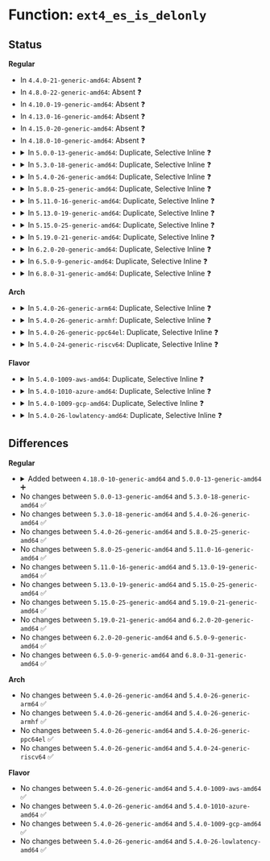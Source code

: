 # Function: <code>ext4_es_is_delonly</code>

## Status
<b>Regular</b>
<ul>
<li>
In <code>4.4.0-21-generic-amd64</code>: Absent ❓
</li>
<li>
In <code>4.8.0-22-generic-amd64</code>: Absent ❓
</li>
<li>
In <code>4.10.0-19-generic-amd64</code>: Absent ❓
</li>
<li>
In <code>4.13.0-16-generic-amd64</code>: Absent ❓
</li>
<li>
In <code>4.15.0-20-generic-amd64</code>: Absent ❓
</li>
<li>
In <code>4.18.0-10-generic-amd64</code>: Absent ❓
</li>
<li>
<details>
<summary>In <code>5.0.0-13-generic-amd64</code>: Duplicate, Selective Inline ❓</summary>

```c
int ext4_es_is_delonly(struct extent_status * es)
```

```json
{
  "name": "ext4_es_is_delonly",
  "collision_type": "Static Duplication",
  "inline_type": "Selective",
  "funcs": [
    {
      "addr": 18446744071582365228,
      "name": "ext4_es_is_delonly",
      "external": false,
      "loc": "fs/ext4/extents_status.h:186",
      "file": "fs/ext4/extents_status.c",
      "inline": "declared, inlined",
      "caller_inline": [
        "fs/ext4/extents_status.c:ext4_es_delayed_clu"
      ],
      "caller_func": []
    },
    {
      "addr": 18446744071582414352,
      "name": "ext4_es_is_delonly",
      "external": false,
      "loc": "fs/ext4/extents_status.h:186",
      "file": "fs/ext4/inode.c",
      "inline": "seen, unknown",
      "caller_inline": [],
      "caller_func": []
    }
  ],
  "symbols": [
    {
      "addr": 18446744071582357136,
      "name": "ext4_es_is_delonly",
      "section": ".text",
      "bind": "STB_LOCAL",
      "size": 26
    },
    {
      "addr": 18446744071582414352,
      "name": "ext4_es_is_delonly",
      "section": ".text",
      "bind": "STB_LOCAL",
      "size": 26
    }
  ]
}
```
</details>
</li>
<li>
<details>
<summary>In <code>5.3.0-18-generic-amd64</code>: Duplicate, Selective Inline ❓</summary>

```c
int ext4_es_is_delonly(struct extent_status * es)
```

```json
{
  "name": "ext4_es_is_delonly",
  "collision_type": "Static Duplication",
  "inline_type": "Selective",
  "funcs": [
    {
      "addr": 18446744071582533190,
      "name": "ext4_es_is_delonly",
      "external": false,
      "loc": "fs/ext4/extents_status.h:186",
      "file": "fs/ext4/extents_status.c",
      "inline": "declared, inlined",
      "caller_inline": [
        "fs/ext4/extents_status.c:ext4_es_delayed_clu"
      ],
      "caller_func": []
    },
    {
      "addr": 18446744071582583296,
      "name": "ext4_es_is_delonly",
      "external": false,
      "loc": "fs/ext4/extents_status.h:186",
      "file": "fs/ext4/inode.c",
      "inline": "seen, unknown",
      "caller_inline": [],
      "caller_func": []
    }
  ],
  "symbols": [
    {
      "addr": 18446744071582525120,
      "name": "ext4_es_is_delonly",
      "section": ".text",
      "bind": "STB_LOCAL",
      "size": 30
    },
    {
      "addr": 18446744071582583296,
      "name": "ext4_es_is_delonly",
      "section": ".text",
      "bind": "STB_LOCAL",
      "size": 30
    }
  ]
}
```
</details>
</li>
<li>
<details>
<summary>In <code>5.4.0-26-generic-amd64</code>: Duplicate, Selective Inline ❓</summary>

```c
int ext4_es_is_delonly(struct extent_status * es)
```

```json
{
  "name": "ext4_es_is_delonly",
  "collision_type": "Static Duplication",
  "inline_type": "Selective",
  "funcs": [
    {
      "addr": 18446744071582634694,
      "name": "ext4_es_is_delonly",
      "external": false,
      "loc": "fs/ext4/extents_status.h:187",
      "file": "fs/ext4/extents_status.c",
      "inline": "declared, inlined",
      "caller_inline": [
        "fs/ext4/extents_status.c:ext4_es_delayed_clu",
        "fs/ext4/extents_status.c:__es_remove_extent",
        "fs/ext4/extents_status.c:__es_remove_extent"
      ],
      "caller_func": []
    },
    {
      "addr": 18446744071582684256,
      "name": "ext4_es_is_delonly",
      "external": false,
      "loc": "fs/ext4/extents_status.h:187",
      "file": "fs/ext4/inode.c",
      "inline": "seen, unknown",
      "caller_inline": [],
      "caller_func": []
    }
  ],
  "symbols": [
    {
      "addr": 18446744071582624704,
      "name": "ext4_es_is_delonly",
      "section": ".text",
      "bind": "STB_LOCAL",
      "size": 30
    },
    {
      "addr": 18446744071582684256,
      "name": "ext4_es_is_delonly",
      "section": ".text",
      "bind": "STB_LOCAL",
      "size": 30
    }
  ]
}
```
</details>
</li>
<li>
<details>
<summary>In <code>5.8.0-25-generic-amd64</code>: Duplicate, Selective Inline ❓</summary>

```c
int ext4_es_is_delonly(struct extent_status * es)
```

```json
{
  "name": "ext4_es_is_delonly",
  "collision_type": "Static Duplication",
  "inline_type": "Selective",
  "funcs": [
    {
      "addr": 18446744071582936706,
      "name": "ext4_es_is_delonly",
      "external": false,
      "loc": "fs/ext4/extents_status.h:187",
      "file": "fs/ext4/extents_status.c",
      "inline": "declared, inlined",
      "caller_inline": [
        "fs/ext4/extents_status.c:__es_delayed_clu",
        "fs/ext4/extents_status.c:get_rsvd",
        "fs/ext4/extents_status.c:get_rsvd"
      ],
      "caller_func": []
    },
    {
      "addr": 18446744071582995376,
      "name": "ext4_es_is_delonly",
      "external": false,
      "loc": "fs/ext4/extents_status.h:187",
      "file": "fs/ext4/inode.c",
      "inline": "seen, unknown",
      "caller_inline": [],
      "caller_func": []
    }
  ],
  "symbols": [
    {
      "addr": 18446744071582933200,
      "name": "ext4_es_is_delonly",
      "section": ".text",
      "bind": "STB_LOCAL",
      "size": 30
    },
    {
      "addr": 18446744071582995376,
      "name": "ext4_es_is_delonly",
      "section": ".text",
      "bind": "STB_LOCAL",
      "size": 30
    }
  ]
}
```
</details>
</li>
<li>
<details>
<summary>In <code>5.11.0-16-generic-amd64</code>: Duplicate, Selective Inline ❓</summary>

```c
int ext4_es_is_delonly(struct extent_status * es)
```

```json
{
  "name": "ext4_es_is_delonly",
  "collision_type": "Static Duplication",
  "inline_type": "Selective",
  "funcs": [
    {
      "addr": 18446744071583011138,
      "name": "ext4_es_is_delonly",
      "external": false,
      "loc": "fs/ext4/extents_status.h:187",
      "file": "fs/ext4/extents_status.c",
      "inline": "declared, inlined",
      "caller_inline": [
        "fs/ext4/extents_status.c:__es_delayed_clu",
        "fs/ext4/extents_status.c:get_rsvd",
        "fs/ext4/extents_status.c:get_rsvd"
      ],
      "caller_func": []
    },
    {
      "addr": 18446744071583071056,
      "name": "ext4_es_is_delonly",
      "external": false,
      "loc": "fs/ext4/extents_status.h:187",
      "file": "fs/ext4/inode.c",
      "inline": "seen, unknown",
      "caller_inline": [],
      "caller_func": []
    }
  ],
  "symbols": [
    {
      "addr": 18446744071583007792,
      "name": "ext4_es_is_delonly",
      "section": ".text",
      "bind": "STB_LOCAL",
      "size": 30
    },
    {
      "addr": 18446744071583071056,
      "name": "ext4_es_is_delonly",
      "section": ".text",
      "bind": "STB_LOCAL",
      "size": 30
    }
  ]
}
```
</details>
</li>
<li>
<details>
<summary>In <code>5.13.0-19-generic-amd64</code>: Duplicate, Selective Inline ❓</summary>

```c
int ext4_es_is_delonly(struct extent_status * es)
```

```json
{
  "name": "ext4_es_is_delonly",
  "collision_type": "Static Duplication",
  "inline_type": "Selective",
  "funcs": [
    {
      "addr": 18446744071583043726,
      "name": "ext4_es_is_delonly",
      "external": false,
      "loc": "fs/ext4/extents_status.h:187",
      "file": "fs/ext4/extents_status.c",
      "inline": "declared, inlined",
      "caller_inline": [
        "fs/ext4/extents_status.c:ext4_es_delayed_clu",
        "fs/ext4/extents_status.c:get_rsvd",
        "fs/ext4/extents_status.c:get_rsvd"
      ],
      "caller_func": []
    },
    {
      "addr": 18446744071583096784,
      "name": "ext4_es_is_delonly",
      "external": false,
      "loc": "fs/ext4/extents_status.h:187",
      "file": "fs/ext4/inode.c",
      "inline": "seen, unknown",
      "caller_inline": [],
      "caller_func": []
    }
  ],
  "symbols": [
    {
      "addr": 18446744071583033520,
      "name": "ext4_es_is_delonly",
      "section": ".text",
      "bind": "STB_LOCAL",
      "size": 30
    },
    {
      "addr": 18446744071583096784,
      "name": "ext4_es_is_delonly",
      "section": ".text",
      "bind": "STB_LOCAL",
      "size": 30
    }
  ]
}
```
</details>
</li>
<li>
<details>
<summary>In <code>5.15.0-25-generic-amd64</code>: Duplicate, Selective Inline ❓</summary>

```c
int ext4_es_is_delonly(struct extent_status * es)
```

```json
{
  "name": "ext4_es_is_delonly",
  "collision_type": "Static Duplication",
  "inline_type": "Selective",
  "funcs": [
    {
      "addr": 18446744071583372238,
      "name": "ext4_es_is_delonly",
      "external": false,
      "loc": "fs/ext4/extents_status.h:187",
      "file": "fs/ext4/extents_status.c",
      "inline": "declared, inlined",
      "caller_inline": [
        "fs/ext4/extents_status.c:__es_delayed_clu",
        "fs/ext4/extents_status.c:get_rsvd",
        "fs/ext4/extents_status.c:get_rsvd"
      ],
      "caller_func": []
    },
    {
      "addr": 18446744071583436432,
      "name": "ext4_es_is_delonly",
      "external": false,
      "loc": "fs/ext4/extents_status.h:187",
      "file": "fs/ext4/inode.c",
      "inline": "seen, unknown",
      "caller_inline": [],
      "caller_func": []
    }
  ],
  "symbols": [
    {
      "addr": 18446744071583370288,
      "name": "ext4_es_is_delonly",
      "section": ".text",
      "bind": "STB_LOCAL",
      "size": 36
    },
    {
      "addr": 18446744071583436432,
      "name": "ext4_es_is_delonly",
      "section": ".text",
      "bind": "STB_LOCAL",
      "size": 36
    }
  ]
}
```
</details>
</li>
<li>
<details>
<summary>In <code>5.19.0-21-generic-amd64</code>: Duplicate, Selective Inline ❓</summary>

```c
int ext4_es_is_delonly(struct extent_status * es)
```

```json
{
  "name": "ext4_es_is_delonly",
  "collision_type": "Static Duplication",
  "inline_type": "Selective",
  "funcs": [
    {
      "addr": 18446744071583886135,
      "name": "ext4_es_is_delonly",
      "external": false,
      "loc": "fs/ext4/extents_status.h:187",
      "file": "fs/ext4/extents_status.c",
      "inline": "declared, inlined",
      "caller_inline": [
        "fs/ext4/extents_status.c:__es_delayed_clu",
        "fs/ext4/extents_status.c:get_rsvd",
        "fs/ext4/extents_status.c:get_rsvd"
      ],
      "caller_func": []
    },
    {
      "addr": 18446744071583955152,
      "name": "ext4_es_is_delonly",
      "external": false,
      "loc": "fs/ext4/extents_status.h:187",
      "file": "fs/ext4/inode.c",
      "inline": "seen, unknown",
      "caller_inline": [],
      "caller_func": []
    }
  ],
  "symbols": [
    {
      "addr": 18446744071583882336,
      "name": "ext4_es_is_delonly",
      "section": ".text",
      "bind": "STB_LOCAL",
      "size": 43
    },
    {
      "addr": 18446744071583955152,
      "name": "ext4_es_is_delonly",
      "section": ".text",
      "bind": "STB_LOCAL",
      "size": 43
    }
  ]
}
```
</details>
</li>
<li>
<details>
<summary>In <code>6.2.0-20-generic-amd64</code>: Duplicate, Selective Inline ❓</summary>

```c
int ext4_es_is_delonly(struct extent_status * es)
```

```json
{
  "name": "ext4_es_is_delonly",
  "collision_type": "Static Duplication",
  "inline_type": "Selective",
  "funcs": [
    {
      "addr": 18446744071584510887,
      "name": "ext4_es_is_delonly",
      "external": false,
      "loc": "fs/ext4/extents_status.h:187",
      "file": "fs/ext4/extents_status.c",
      "inline": "declared, inlined",
      "caller_inline": [
        "fs/ext4/extents_status.c:__es_delayed_clu",
        "fs/ext4/extents_status.c:get_rsvd",
        "fs/ext4/extents_status.c:get_rsvd"
      ],
      "caller_func": []
    },
    {
      "addr": 18446744071584582224,
      "name": "ext4_es_is_delonly",
      "external": false,
      "loc": "fs/ext4/extents_status.h:187",
      "file": "fs/ext4/inode.c",
      "inline": "seen, unknown",
      "caller_inline": [],
      "caller_func": []
    }
  ],
  "symbols": [
    {
      "addr": 18446744071584506832,
      "name": "ext4_es_is_delonly",
      "section": ".text",
      "bind": "STB_LOCAL",
      "size": 43
    },
    {
      "addr": 18446744071584582224,
      "name": "ext4_es_is_delonly",
      "section": ".text",
      "bind": "STB_LOCAL",
      "size": 43
    }
  ]
}
```
</details>
</li>
<li>
<details>
<summary>In <code>6.5.0-9-generic-amd64</code>: Duplicate, Selective Inline ❓</summary>

```c
int ext4_es_is_delonly(struct extent_status * es)
```

```json
{
  "name": "ext4_es_is_delonly",
  "collision_type": "Static Duplication",
  "inline_type": "Selective",
  "funcs": [
    {
      "addr": 18446744071584740727,
      "name": "ext4_es_is_delonly",
      "external": false,
      "loc": "fs/ext4/extents_status.h:187",
      "file": "fs/ext4/extents_status.c",
      "inline": "declared, inlined",
      "caller_inline": [
        "fs/ext4/extents_status.c:__es_delayed_clu",
        "fs/ext4/extents_status.c:get_rsvd",
        "fs/ext4/extents_status.c:get_rsvd"
      ],
      "caller_func": []
    },
    {
      "addr": 18446744071584808944,
      "name": "ext4_es_is_delonly",
      "external": false,
      "loc": "fs/ext4/extents_status.h:187",
      "file": "fs/ext4/inode.c",
      "inline": "seen, unknown",
      "caller_inline": [],
      "caller_func": []
    }
  ],
  "symbols": [
    {
      "addr": 18446744071584735328,
      "name": "ext4_es_is_delonly",
      "section": ".text",
      "bind": "STB_LOCAL",
      "size": 43
    },
    {
      "addr": 18446744071584808944,
      "name": "ext4_es_is_delonly",
      "section": ".text",
      "bind": "STB_LOCAL",
      "size": 43
    }
  ]
}
```
</details>
</li>
<li>
<details>
<summary>In <code>6.8.0-31-generic-amd64</code>: Duplicate, Selective Inline ❓</summary>

```c
int ext4_es_is_delonly(struct extent_status * es)
```

```json
{
  "name": "ext4_es_is_delonly",
  "collision_type": "Static Duplication",
  "inline_type": "Selective",
  "funcs": [
    {
      "addr": 18446744071584972999,
      "name": "ext4_es_is_delonly",
      "external": false,
      "loc": "fs/ext4/extents_status.h:187",
      "file": "fs/ext4/extents_status.c",
      "inline": "declared, inlined",
      "caller_inline": [
        "fs/ext4/extents_status.c:__es_delayed_clu",
        "fs/ext4/extents_status.c:get_rsvd",
        "fs/ext4/extents_status.c:get_rsvd"
      ],
      "caller_func": []
    },
    {
      "addr": 18446744071585041824,
      "name": "ext4_es_is_delonly",
      "external": false,
      "loc": "fs/ext4/extents_status.h:187",
      "file": "fs/ext4/inode.c",
      "inline": "seen, unknown",
      "caller_inline": [],
      "caller_func": []
    }
  ],
  "symbols": [
    {
      "addr": 18446744071584967856,
      "name": "ext4_es_is_delonly",
      "section": ".text",
      "bind": "STB_LOCAL",
      "size": 43
    },
    {
      "addr": 18446744071585041824,
      "name": "ext4_es_is_delonly",
      "section": ".text",
      "bind": "STB_LOCAL",
      "size": 43
    }
  ]
}
```
</details>
</li>
</ul>
<b>Arch</b>
<ul>
<li>
<details>
<summary>In <code>5.4.0-26-generic-arm64</code>: Duplicate, Selective Inline ❓</summary>

```c
int ext4_es_is_delonly(struct extent_status * es)
```

```json
{
  "name": "ext4_es_is_delonly",
  "collision_type": "Static Duplication",
  "inline_type": "Selective",
  "funcs": [
    {
      "addr": 18446603336494286056,
      "name": "ext4_es_is_delonly",
      "external": false,
      "loc": "fs/ext4/extents_status.h:187",
      "file": "fs/ext4/extents_status.c",
      "inline": "declared, inlined",
      "caller_inline": [
        "fs/ext4/extents_status.c:ext4_es_delayed_clu",
        "fs/ext4/extents_status.c:__es_remove_extent",
        "fs/ext4/extents_status.c:__es_remove_extent"
      ],
      "caller_func": []
    },
    {
      "addr": 18446603336494338856,
      "name": "ext4_es_is_delonly",
      "external": false,
      "loc": "fs/ext4/extents_status.h:187",
      "file": "fs/ext4/inode.c",
      "inline": "seen, unknown",
      "caller_inline": [],
      "caller_func": []
    }
  ],
  "symbols": [
    {
      "addr": 18446603336494274168,
      "name": "ext4_es_is_delonly",
      "section": ".text",
      "bind": "STB_LOCAL",
      "size": 32
    },
    {
      "addr": 18446603336494338856,
      "name": "ext4_es_is_delonly",
      "section": ".text",
      "bind": "STB_LOCAL",
      "size": 32
    }
  ]
}
```
</details>
</li>
<li>
<details>
<summary>In <code>5.4.0-26-generic-armhf</code>: Duplicate, Selective Inline ❓</summary>

```c
int ext4_es_is_delonly(struct extent_status * es)
```

```json
{
  "name": "ext4_es_is_delonly",
  "collision_type": "Static Duplication",
  "inline_type": "Selective",
  "funcs": [
    {
      "addr": 3227719940,
      "name": "ext4_es_is_delonly",
      "external": false,
      "loc": "fs/ext4/extents_status.h:187",
      "file": "fs/ext4/extents_status.c",
      "inline": "declared, inlined",
      "caller_inline": [
        "fs/ext4/extents_status.c:ext4_es_delayed_clu",
        "fs/ext4/extents_status.c:__es_remove_extent",
        "fs/ext4/extents_status.c:__es_remove_extent",
        "fs/ext4/extents_status.c:count_rsvd"
      ],
      "caller_func": []
    },
    {
      "addr": 3227772944,
      "name": "ext4_es_is_delonly",
      "external": false,
      "loc": "fs/ext4/extents_status.h:187",
      "file": "fs/ext4/inode.c",
      "inline": "seen, unknown",
      "caller_inline": [],
      "caller_func": []
    }
  ],
  "symbols": [
    {
      "addr": 3227708320,
      "name": "ext4_es_is_delonly",
      "section": ".text",
      "bind": "STB_LOCAL",
      "size": 36
    },
    {
      "addr": 3227772944,
      "name": "ext4_es_is_delonly",
      "section": ".text",
      "bind": "STB_LOCAL",
      "size": 36
    }
  ]
}
```
</details>
</li>
<li>
<details>
<summary>In <code>5.4.0-26-generic-ppc64el</code>: Duplicate, Selective Inline ❓</summary>

```c
int ext4_es_is_delonly(struct extent_status * es)
```

```json
{
  "name": "ext4_es_is_delonly",
  "collision_type": "Static Duplication",
  "inline_type": "Selective",
  "funcs": [
    {
      "addr": 13835058055287999356,
      "name": "ext4_es_is_delonly",
      "external": false,
      "loc": "fs/ext4/extents_status.h:187",
      "file": "fs/ext4/extents_status.c",
      "inline": "declared, inlined",
      "caller_inline": [
        "fs/ext4/extents_status.c:ext4_es_delayed_clu",
        "fs/ext4/extents_status.c:__es_remove_extent",
        "fs/ext4/extents_status.c:__es_remove_extent",
        "fs/ext4/extents_status.c:count_rsvd"
      ],
      "caller_func": []
    },
    {
      "addr": 13835058055288064352,
      "name": "ext4_es_is_delonly",
      "external": false,
      "loc": "fs/ext4/extents_status.h:187",
      "file": "fs/ext4/inode.c",
      "inline": "seen, unknown",
      "caller_inline": [],
      "caller_func": []
    }
  ],
  "symbols": [
    {
      "addr": 13835058055287985184,
      "name": "ext4_es_is_delonly",
      "section": ".text",
      "bind": "STB_LOCAL",
      "size": 40
    },
    {
      "addr": 13835058055288064352,
      "name": "ext4_es_is_delonly",
      "section": ".text",
      "bind": "STB_LOCAL",
      "size": 40
    }
  ]
}
```
</details>
</li>
<li>
<details>
<summary>In <code>5.4.0-24-generic-riscv64</code>: Duplicate, Selective Inline ❓</summary>

```c
int ext4_es_is_delonly(struct extent_status * es)
```

```json
{
  "name": "ext4_es_is_delonly",
  "collision_type": "Static Duplication",
  "inline_type": "Selective",
  "funcs": [
    {
      "addr": 18446743936273730564,
      "name": "ext4_es_is_delonly",
      "external": false,
      "loc": "fs/ext4/extents_status.h:187",
      "file": "fs/ext4/extents_status.c",
      "inline": "declared, inlined",
      "caller_inline": [
        "fs/ext4/extents_status.c:ext4_es_delayed_clu",
        "fs/ext4/extents_status.c:__es_remove_extent",
        "fs/ext4/extents_status.c:__es_remove_extent",
        "fs/ext4/extents_status.c:count_rsvd"
      ],
      "caller_func": []
    },
    {
      "addr": 18446743936273771458,
      "name": "ext4_es_is_delonly",
      "external": false,
      "loc": "fs/ext4/extents_status.h:187",
      "file": "fs/ext4/inode.c",
      "inline": "seen, unknown",
      "caller_inline": [],
      "caller_func": []
    }
  ],
  "symbols": [
    {
      "addr": 18446743936273721536,
      "name": "ext4_es_is_delonly",
      "section": ".text",
      "bind": "STB_LOCAL",
      "size": 36
    },
    {
      "addr": 18446743936273771458,
      "name": "ext4_es_is_delonly",
      "section": ".text",
      "bind": "STB_LOCAL",
      "size": 36
    }
  ]
}
```
</details>
</li>
</ul>
<b>Flavor</b>
<ul>
<li>
<details>
<summary>In <code>5.4.0-1009-aws-amd64</code>: Duplicate, Selective Inline ❓</summary>

```c
int ext4_es_is_delonly(struct extent_status * es)
```

```json
{
  "name": "ext4_es_is_delonly",
  "collision_type": "Static Duplication",
  "inline_type": "Selective",
  "funcs": [
    {
      "addr": 18446744071582603430,
      "name": "ext4_es_is_delonly",
      "external": false,
      "loc": "fs/ext4/extents_status.h:187",
      "file": "fs/ext4/extents_status.c",
      "inline": "declared, inlined",
      "caller_inline": [
        "fs/ext4/extents_status.c:ext4_es_delayed_clu",
        "fs/ext4/extents_status.c:__es_remove_extent",
        "fs/ext4/extents_status.c:__es_remove_extent"
      ],
      "caller_func": []
    },
    {
      "addr": 18446744071582652992,
      "name": "ext4_es_is_delonly",
      "external": false,
      "loc": "fs/ext4/extents_status.h:187",
      "file": "fs/ext4/inode.c",
      "inline": "seen, unknown",
      "caller_inline": [],
      "caller_func": []
    }
  ],
  "symbols": [
    {
      "addr": 18446744071582593440,
      "name": "ext4_es_is_delonly",
      "section": ".text",
      "bind": "STB_LOCAL",
      "size": 30
    },
    {
      "addr": 18446744071582652992,
      "name": "ext4_es_is_delonly",
      "section": ".text",
      "bind": "STB_LOCAL",
      "size": 30
    }
  ]
}
```
</details>
</li>
<li>
<details>
<summary>In <code>5.4.0-1010-azure-amd64</code>: Duplicate, Selective Inline ❓</summary>

```c
int ext4_es_is_delonly(struct extent_status * es)
```

```json
{
  "name": "ext4_es_is_delonly",
  "collision_type": "Static Duplication",
  "inline_type": "Selective",
  "funcs": [
    {
      "addr": 18446744071582540598,
      "name": "ext4_es_is_delonly",
      "external": false,
      "loc": "fs/ext4/extents_status.h:187",
      "file": "fs/ext4/extents_status.c",
      "inline": "declared, inlined",
      "caller_inline": [
        "fs/ext4/extents_status.c:ext4_es_delayed_clu",
        "fs/ext4/extents_status.c:__es_remove_extent",
        "fs/ext4/extents_status.c:__es_remove_extent"
      ],
      "caller_func": []
    },
    {
      "addr": 18446744071582590160,
      "name": "ext4_es_is_delonly",
      "external": false,
      "loc": "fs/ext4/extents_status.h:187",
      "file": "fs/ext4/inode.c",
      "inline": "seen, unknown",
      "caller_inline": [],
      "caller_func": []
    }
  ],
  "symbols": [
    {
      "addr": 18446744071582530608,
      "name": "ext4_es_is_delonly",
      "section": ".text",
      "bind": "STB_LOCAL",
      "size": 30
    },
    {
      "addr": 18446744071582590160,
      "name": "ext4_es_is_delonly",
      "section": ".text",
      "bind": "STB_LOCAL",
      "size": 30
    }
  ]
}
```
</details>
</li>
<li>
<details>
<summary>In <code>5.4.0-1009-gcp-amd64</code>: Duplicate, Selective Inline ❓</summary>

```c
int ext4_es_is_delonly(struct extent_status * es)
```

```json
{
  "name": "ext4_es_is_delonly",
  "collision_type": "Static Duplication",
  "inline_type": "Selective",
  "funcs": [
    {
      "addr": 18446744071582593542,
      "name": "ext4_es_is_delonly",
      "external": false,
      "loc": "fs/ext4/extents_status.h:187",
      "file": "fs/ext4/extents_status.c",
      "inline": "declared, inlined",
      "caller_inline": [
        "fs/ext4/extents_status.c:ext4_es_delayed_clu",
        "fs/ext4/extents_status.c:__es_remove_extent",
        "fs/ext4/extents_status.c:__es_remove_extent"
      ],
      "caller_func": []
    },
    {
      "addr": 18446744071582642848,
      "name": "ext4_es_is_delonly",
      "external": false,
      "loc": "fs/ext4/extents_status.h:187",
      "file": "fs/ext4/inode.c",
      "inline": "seen, unknown",
      "caller_inline": [],
      "caller_func": []
    }
  ],
  "symbols": [
    {
      "addr": 18446744071582583552,
      "name": "ext4_es_is_delonly",
      "section": ".text",
      "bind": "STB_LOCAL",
      "size": 30
    },
    {
      "addr": 18446744071582642848,
      "name": "ext4_es_is_delonly",
      "section": ".text",
      "bind": "STB_LOCAL",
      "size": 30
    }
  ]
}
```
</details>
</li>
<li>
<details>
<summary>In <code>5.4.0-26-lowlatency-amd64</code>: Duplicate, Selective Inline ❓</summary>

```c
int ext4_es_is_delonly(struct extent_status * es)
```

```json
{
  "name": "ext4_es_is_delonly",
  "collision_type": "Static Duplication",
  "inline_type": "Selective",
  "funcs": [
    {
      "addr": 18446744071582675609,
      "name": "ext4_es_is_delonly",
      "external": false,
      "loc": "fs/ext4/extents_status.h:187",
      "file": "fs/ext4/extents_status.c",
      "inline": "declared, inlined",
      "caller_inline": [
        "fs/ext4/extents_status.c:ext4_es_delayed_clu",
        "fs/ext4/extents_status.c:__es_remove_extent",
        "fs/ext4/extents_status.c:__es_remove_extent"
      ],
      "caller_func": []
    },
    {
      "addr": 18446744071582726144,
      "name": "ext4_es_is_delonly",
      "external": false,
      "loc": "fs/ext4/extents_status.h:187",
      "file": "fs/ext4/inode.c",
      "inline": "seen, unknown",
      "caller_inline": [],
      "caller_func": []
    }
  ],
  "symbols": [
    {
      "addr": 18446744071582665104,
      "name": "ext4_es_is_delonly",
      "section": ".text",
      "bind": "STB_LOCAL",
      "size": 30
    },
    {
      "addr": 18446744071582726144,
      "name": "ext4_es_is_delonly",
      "section": ".text",
      "bind": "STB_LOCAL",
      "size": 30
    }
  ]
}
```
</details>
</li>
</ul>

## Differences
<b>Regular</b>
<ul>
<li>
<details>
<summary>Added between <code>4.18.0-10-generic-amd64</code> and <code>5.0.0-13-generic-amd64</code> ➕</summary>

```c
int ext4_es_is_delonly(struct extent_status * es)
```
</details>
</li>
<li>
No changes between <code>5.0.0-13-generic-amd64</code> and <code>5.3.0-18-generic-amd64</code> ✅
</li>
<li>
No changes between <code>5.3.0-18-generic-amd64</code> and <code>5.4.0-26-generic-amd64</code> ✅
</li>
<li>
No changes between <code>5.4.0-26-generic-amd64</code> and <code>5.8.0-25-generic-amd64</code> ✅
</li>
<li>
No changes between <code>5.8.0-25-generic-amd64</code> and <code>5.11.0-16-generic-amd64</code> ✅
</li>
<li>
No changes between <code>5.11.0-16-generic-amd64</code> and <code>5.13.0-19-generic-amd64</code> ✅
</li>
<li>
No changes between <code>5.13.0-19-generic-amd64</code> and <code>5.15.0-25-generic-amd64</code> ✅
</li>
<li>
No changes between <code>5.15.0-25-generic-amd64</code> and <code>5.19.0-21-generic-amd64</code> ✅
</li>
<li>
No changes between <code>5.19.0-21-generic-amd64</code> and <code>6.2.0-20-generic-amd64</code> ✅
</li>
<li>
No changes between <code>6.2.0-20-generic-amd64</code> and <code>6.5.0-9-generic-amd64</code> ✅
</li>
<li>
No changes between <code>6.5.0-9-generic-amd64</code> and <code>6.8.0-31-generic-amd64</code> ✅
</li>
</ul>
<b>Arch</b>
<ul>
<li>
No changes between <code>5.4.0-26-generic-amd64</code> and <code>5.4.0-26-generic-arm64</code> ✅
</li>
<li>
No changes between <code>5.4.0-26-generic-amd64</code> and <code>5.4.0-26-generic-armhf</code> ✅
</li>
<li>
No changes between <code>5.4.0-26-generic-amd64</code> and <code>5.4.0-26-generic-ppc64el</code> ✅
</li>
<li>
No changes between <code>5.4.0-26-generic-amd64</code> and <code>5.4.0-24-generic-riscv64</code> ✅
</li>
</ul>
<b>Flavor</b>
<ul>
<li>
No changes between <code>5.4.0-26-generic-amd64</code> and <code>5.4.0-1009-aws-amd64</code> ✅
</li>
<li>
No changes between <code>5.4.0-26-generic-amd64</code> and <code>5.4.0-1010-azure-amd64</code> ✅
</li>
<li>
No changes between <code>5.4.0-26-generic-amd64</code> and <code>5.4.0-1009-gcp-amd64</code> ✅
</li>
<li>
No changes between <code>5.4.0-26-generic-amd64</code> and <code>5.4.0-26-lowlatency-amd64</code> ✅
</li>
</ul>
